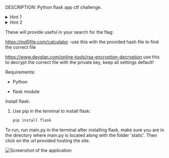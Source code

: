 DESCRIPTION: Python flask app ctf challenge.  

<details>
  <summary>Hint 1</summary>

  What username is commonly used for administrator access?
</details>
<details>
  <summary>Hint 2</summary>

  Only 1 of the 6 secret files is need to find the flag, what do you know about hashes?

</details>


These will provide useful in your search for the flag:

https://md5file.com/calculator -use this with the provided hash file to find the correct file

https://www.devglan.com/online-tools/rsa-encryption-decryption
use this to decrypt the correct file with the private key, keep all settings default!


Requirements:

- Python

- flask module

Install flask:

1. Use pip in the terminal to install flask:
   ```bash
   pip install flask

To run, run main.py in the terminal after installing flask, make sure you are in the directory where main.py is located along with the folder 'static'. Then click on the url provided hosting the site.

![Screenshot of the application](Screenshot%202024-11-18%20160016.png "Screenshot 2024-11-18 160016")
